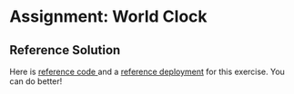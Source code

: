 # Assignment: World Clock

## Reference Solution

Here is <a href="https://github.com/rocketacademy/world-clock-3.2/tree/solution-base/src" target="_blank">reference code </a>and a <a href="https://rocketacademy.github.io/world-clock-3.2/" target="_blank">reference deployment</a> for this exercise. You can do better!
